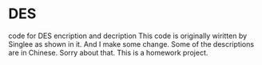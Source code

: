 # DES
code for DES encription and decription
This code is originally wiritten by Singlee as shown in it.
And I make some change.
Some of the descriptions are in Chinese. Sorry about that.
This is a homework project.
